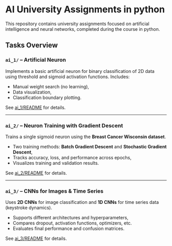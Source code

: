 # AI University Assignments in python

This repository contains  university assignments focused on artificial intelligence and neural networks, completed during the course in python.

## Tasks Overview

### `ai_1/` – Artificial Neuron

Implements a basic artificial neuron for binary classification of 2D data using threshold and sigmoid activation functions. Includes:
- Manual weight search (no learning),
- Data visualization,
- Classification boundary plotting.

See [ai_1/README](./ai_1) for details.

---

### `ai_2/` – Neuron Training with Gradient Descent

Trains a single sigmoid neuron using the **Breast Cancer Wisconsin dataset**.
- Two training methods: **Batch Gradient Descent** and **Stochastic Gradient Descent**,
- Tracks accuracy, loss, and performance across epochs,
- Visualizes training and validation results.

See [ai_2/README](./ai_2) for details.

---

### `ai_3/` – CNNs for Images & Time Series

Uses **2D CNNs** for image classification and **1D CNNs** for time series data (keystroke dynamics).
- Supports different architectures and hyperparameters,
- Compares dropout, activation functions, optimizers, etc.
- Evaluates final performance and confusion matrices.

See [ai_3/README](./ai_3) for details.


